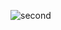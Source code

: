 ![second](https://user-images.githubusercontent.com/84003327/153824582-9f9b4a90-8829-4190-9bfa-7bba5fc4e196.PNG)
